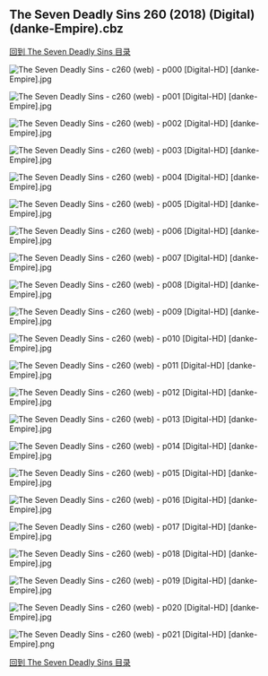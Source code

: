 ## The Seven Deadly Sins 260 (2018) (Digital) (danke-Empire).cbz


[回到 The Seven Deadly Sins 目录](https://github.com/alicewish/markdown/blob/master/series/Seven-Deadly-Sins.md)


![The Seven Deadly Sins - c260 (web) - p000 [Digital-HD] [danke-Empire].jpg](https://wx1.sinaimg.cn/large/6a9fdecagy1fpu6l2vojpj21j82cwe81.jpg)

![The Seven Deadly Sins - c260 (web) - p001 [Digital-HD] [danke-Empire].jpg](https://wx1.sinaimg.cn/large/6a9fdecagy1fpu6l9fykej21kl2cw1a7.jpg)

![The Seven Deadly Sins - c260 (web) - p002 [Digital-HD] [danke-Empire].jpg](https://wx1.sinaimg.cn/large/6a9fdecagy1fpu6lic9g8j21kl2cw4qp.jpg)

![The Seven Deadly Sins - c260 (web) - p003 [Digital-HD] [danke-Empire].jpg](https://wx1.sinaimg.cn/large/6a9fdecagy1fpu6lqm5gej21kl2cw4qp.jpg)

![The Seven Deadly Sins - c260 (web) - p004 [Digital-HD] [danke-Empire].jpg](https://wx1.sinaimg.cn/large/6a9fdecagy1fpu6md0v50j21kl2cwqv5.jpg)

![The Seven Deadly Sins - c260 (web) - p005 [Digital-HD] [danke-Empire].jpg](https://wx1.sinaimg.cn/large/6a9fdecagy1fpu6mr5rjqj21kl2cw4qp.jpg)

![The Seven Deadly Sins - c260 (web) - p006 [Digital-HD] [danke-Empire].jpg](https://wx1.sinaimg.cn/large/6a9fdecagy1fpu6n2mm7tj21kl2cwb29.jpg)

![The Seven Deadly Sins - c260 (web) - p007 [Digital-HD] [danke-Empire].jpg](https://wx1.sinaimg.cn/large/6a9fdecagy1fpu6nc9a1nj21kl2cwb0j.jpg)

![The Seven Deadly Sins - c260 (web) - p008 [Digital-HD] [danke-Empire].jpg](https://wx1.sinaimg.cn/large/6a9fdecagy1fpu6nqnk1sj21kl2cw4qp.jpg)

![The Seven Deadly Sins - c260 (web) - p009 [Digital-HD] [danke-Empire].jpg](https://wx1.sinaimg.cn/large/6a9fdecagy1fpu6o512yej21kl2cwe81.jpg)

![The Seven Deadly Sins - c260 (web) - p010 [Digital-HD] [danke-Empire].jpg](https://wx1.sinaimg.cn/large/6a9fdecagy1fpu6oe1mdlj21kl2cw4qp.jpg)

![The Seven Deadly Sins - c260 (web) - p011 [Digital-HD] [danke-Empire].jpg](https://wx1.sinaimg.cn/large/6a9fdecagy1fpu6pchkh3j21kl2cw4qp.jpg)

![The Seven Deadly Sins - c260 (web) - p012 [Digital-HD] [danke-Empire].jpg](https://wx1.sinaimg.cn/large/6a9fdecagy1fpu6pvukcvj21kl2cw1kx.jpg)

![The Seven Deadly Sins - c260 (web) - p013 [Digital-HD] [danke-Empire].jpg](https://wx1.sinaimg.cn/large/6a9fdecagy1fpu6q8pmwuj21kl2cw1kx.jpg)

![The Seven Deadly Sins - c260 (web) - p014 [Digital-HD] [danke-Empire].jpg](https://wx1.sinaimg.cn/large/6a9fdecagy1fpu6qq028lj21kl2cw7wh.jpg)

![The Seven Deadly Sins - c260 (web) - p015 [Digital-HD] [danke-Empire].jpg](https://wx1.sinaimg.cn/large/6a9fdecagy1fpu6r1b0s4j21kl2cw1kx.jpg)

![The Seven Deadly Sins - c260 (web) - p016 [Digital-HD] [danke-Empire].jpg](https://wx1.sinaimg.cn/large/6a9fdecagy1fpu6rhpi2wj21kl2cwqv5.jpg)

![The Seven Deadly Sins - c260 (web) - p017 [Digital-HD] [danke-Empire].jpg](https://wx1.sinaimg.cn/large/6a9fdecagy1fpu6rqyy3vj21kl2cw4q8.jpg)

![The Seven Deadly Sins - c260 (web) - p018 [Digital-HD] [danke-Empire].jpg](https://wx1.sinaimg.cn/large/6a9fdecagy1fpu6rzoh5mj21kl2cw1kx.jpg)

![The Seven Deadly Sins - c260 (web) - p019 [Digital-HD] [danke-Empire].jpg](https://wx1.sinaimg.cn/large/6a9fdecagy1fpu6s8wuw7j21kl2cwx2f.jpg)

![The Seven Deadly Sins - c260 (web) - p020 [Digital-HD] [danke-Empire].jpg](https://wx1.sinaimg.cn/large/6a9fdecagy1fpu6smf729j21kl2cw7wh.jpg)

![The Seven Deadly Sins - c260 (web) - p021 [Digital-HD] [danke-Empire].png](https://wx1.sinaimg.cn/large/6a9fdecagy1fpu6snwe5lj21kl2cw0ps.jpg)

[回到 The Seven Deadly Sins 目录](https://github.com/alicewish/markdown/blob/master/series/Seven-Deadly-Sins.md)


